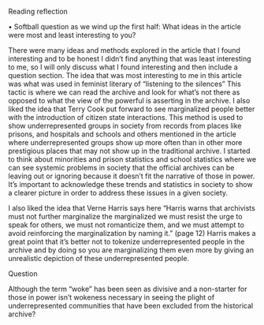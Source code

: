 Reading reflection

•	Softball question as we wind up the first half: What ideas in the article were most and least interesting to you?

There were many ideas and methods explored in the article that I found interesting and to be honest I didn’t find anything that was least interesting to me, so I will only discuss what I found interesting and then include a question section. The idea that was most interesting to me in this article was what was used in feminist literary of “listening to the silences” This tactic is where we can read the archive and look for what’s not there as opposed to what the view of the powerful is asserting in the archive. I also liked the idea that Terry Cook put forward to see marginalized people better with the introduction of citizen state interactions. This method is used to show underrepresented groups in society from records from places like prisons, and hospitals and schools and others mentioned in the article where underrepresented groups show up more often than in other more prestigious places that may not show up in the traditional archive. I started to think about minorities and prison statistics and school statistics where we can see systemic problems in society that the official archives can be leaving out or ignoring because it doesn’t fit the narrative of those in power.  It’s important to acknowledge these trends and statistics in society to show a clearer picture in order to address these issues in a given society. 

I also liked the idea that Verne Harris says here “Harris warns that archivists must not further marginalize the marginalized we must resist the urge to speak for others, we must not romanticize them, and we must attempt to avoid reinforcing the marginalization by naming it.” (page 12) Harris makes a great point that it’s better not to tokenize underrepresented people in the archive and by doing so you are marginalizing them even more by giving an unrealistic depiction of these underrepresented people. 

Question 

Although the term “woke” has been seen as divisive and a non-starter for those in power isn’t wokeness necessary in seeing the plight of underrepresented communities that have been excluded from the historical archive? 
